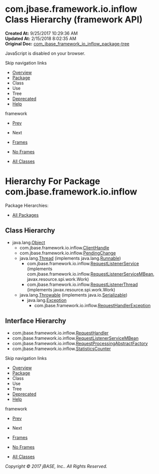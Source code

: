 # com.jbase.framework.io.inflow Class Hierarchy (framework   API)

**Created At:** 9/25/2017 10:29:36 AM  
**Updated At:** 2/15/2018 8:02:35 AM  
**Original Doc:** [com_jbase_framework_io_inflow_package-tree](https://docs.jbase.com/39226-inflow/com_jbase_framework_io_inflow_package-tree)  

<!--<br>    try {<br>        if (location.href.indexOf('is-external=true') == -1) {<br>            parent.document.title="com.jbase.framework.io.inflow Class Hierarchy (framework   API)";<br>        }<br>    }<br>    catch(err) {<br>    }<br>//-->
JavaScript is disabled on your browser.

Skip navigation links

- [Overview](../../../../../overview-summary.html)
- [Package](./../com.jbase.framework.io.inflow-%28framework---api%29)
- Class
- Use
- Tree
- [Deprecated](../../../../../deprecated-list.html)
- [Help](../../../../../help-doc.html)


framework <br>

- [Prev](./../../exception/com.jbase.framework.io.exception-class-hierarchy-%28framework---api%29)
- Next


- [Frames](./.)
- [No Frames](./.)


- [All Classes](../../../../../allclasses-noframe.html)


<!--<br>  allClassesLink = document.getElementById("allclasses\_navbar\_top");<br>  if(window==top) {<br>    allClassesLink.style.display = "block";<br>  }<br>  else {<br>    allClassesLink.style.display = "none";<br>  }<br>  //-->

# Hierarchy For Package com.jbase.framework.io.inflow
Package Hierarchies:
- [All Packages](../../../../../overview-tree.html)

## Class Hierarchy

- java.lang.[Object](http://java.sun.com/j2se/1.5.0/docs/api/java/lang/Object.html?is-external=true "class or interface in java.lang")
    - com.jbase.framework.io.inflow.[ClientHandle](./../clienthandle-%28framework---api%29 "class in com.jbase.framework.io.inflow")
    - com.jbase.framework.io.inflow.[PendingChange](./../pendingchange-%28framework---api%29 "class in com.jbase.framework.io.inflow")
    - java.lang.[Thread](http://java.sun.com/j2se/1.5.0/docs/api/java/lang/Thread.html?is-external=true "class or interface in java.lang") (implements java.lang.[Runnable](http://java.sun.com/j2se/1.5.0/docs/api/java/lang/Runnable.html?is-external=true "class or interface in java.lang"))
        - com.jbase.framework.io.inflow.[RequestListenerService](./../requestlistenerservice-%28framework---api%29 "class in com.jbase.framework.io.inflow") (implements com.jbase.framework.io.inflow.[RequestListenerServiceMBean](./../requestlistenerservicembean-%28framework---api%29 "interface in com.jbase.framework.io.inflow"), javax.resource.spi.work.Work)
        - com.jbase.framework.io.inflow.[RequestListenerThread](./../requestlistenerthread-%28framework---api%29 "class in com.jbase.framework.io.inflow") (implements javax.resource.spi.work.Work)
    - java.lang.[Throwable](http://java.sun.com/j2se/1.5.0/docs/api/java/lang/Throwable.html?is-external=true "class or interface in java.lang") (implements java.io.[Serializable](http://java.sun.com/j2se/1.5.0/docs/api/java/io/Serializable.html?is-external=true "class or interface in java.io"))
        - java.lang.[Exception](http://java.sun.com/j2se/1.5.0/docs/api/java/lang/Exception.html?is-external=true "class or interface in java.lang")
            - com.jbase.framework.io.inflow.[RequestHandlerException](./../requesthandlerexception-%28framework---api%29 "class in com.jbase.framework.io.inflow")


## Interface Hierarchy

- com.jbase.framework.io.inflow.[RequestHandler](./../requesthandler-%28framework---api%29 "interface in com.jbase.framework.io.inflow")
- com.jbase.framework.io.inflow.[RequestListenerServiceMBean](./../requestlistenerservicembean-%28framework---api%29 "interface in com.jbase.framework.io.inflow")
- com.jbase.framework.io.inflow.[RequestProcessingAbstractFactory](./../requestprocessingabstractfactory-%28framework---api%29 "interface in com.jbase.framework.io.inflow")
- com.jbase.framework.io.inflow.[StatisticsCounter](./../statisticscounter-%28framework---api%29 "interface in com.jbase.framework.io.inflow")

Skip navigation links

- [Overview](../../../../../overview-summary.html)
- [Package](./../com.jbase.framework.io.inflow-%28framework---api%29)
- Class
- Use
- Tree
- [Deprecated](../../../../../deprecated-list.html)
- [Help](../../../../../help-doc.html)


framework <br>

- [Prev](./../../exception/com.jbase.framework.io.exception-class-hierarchy-%28framework---api%29)
- Next


- [Frames](./.)
- [No Frames](./.)


- [All Classes](../../../../../allclasses-noframe.html)


<!--<br>  allClassesLink = document.getElementById("allclasses\_navbar\_bottom");<br>  if(window==top) {<br>    allClassesLink.style.display = "block";<br>  }<br>  else {<br>    allClassesLink.style.display = "none";<br>  }<br>  //-->

*Copyright © 2017 jBASE, Inc.. All Rights Reserved.*
